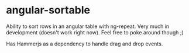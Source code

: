 angular-sortable
================

Ability to sort rows in an angular table with ng-repeat. Very much in development (doesn't work right now). Feel free to poke around though ;)

Has Hammerjs as a dependency to handle drag and drop events.
